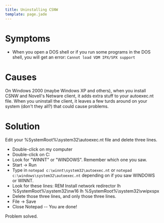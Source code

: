 ```yaml
---
title: Uninstalling CSNW
template: page.jade
---
```


Symptoms
========

* When you open a DOS shell or if you run some programs in the DOS shell, you will get an error:  `Cannot load VDM IPX/SPX support`


Causes
======

On Windows 2000 (maybe Windows XP and others), when you install CSNW and Novell's Netware client, it adds extra stuff to your autoexec.nt file.  When you uninstall the client, it leaves a few turds around on your system (don't they all?) that could cause problems.


Solution
========

Edit your %SystemRoot%\system32\autoexec.nt file and delete three lines.

* Double-click on my computer
* Double-click on C:
* Look for "WINNT" or "WINDOWS".  Remember which one you saw.
* Start -> Run
* Type in `notepad c:\winnt\system32\autoexec.nt` or `notepad c:\windows\system32\autoexec.nt` depending on if you saw WINDOWS or WINNT.
* Look for these lines:
        REM Install network redirector
        lh %SystemRoot%\system32\nw16
        lh %SystemRoot%\system32\vwipxspx
* Delete those three lines, and only those three lines.
* File -> Save
* Close Notepad -- You are done!

Problem solved.
